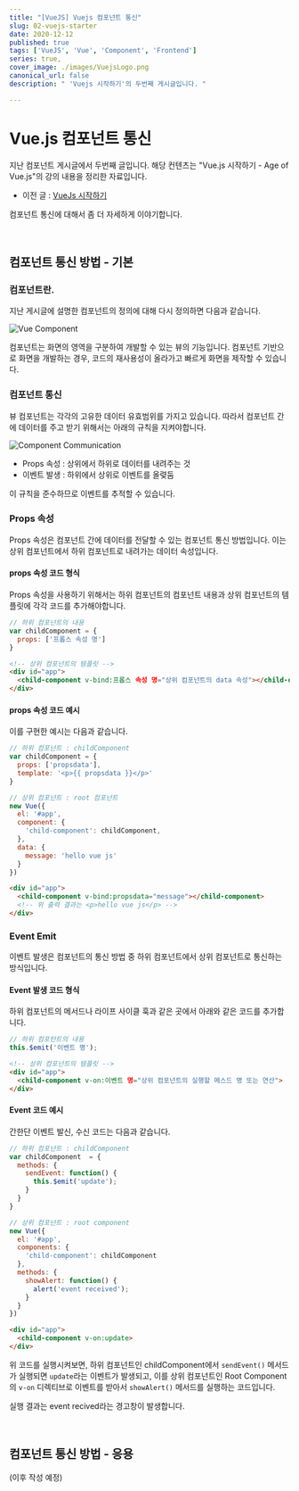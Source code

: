 ```yaml
---
title: "[VueJS] Vuejs 컴포넌트 통신"
slug: 02-vuejs-starter
date: 2020-12-12
published: true
tags: ['VueJS', 'Vue', 'Component', 'Frontend']
series: true,
cover_image: ./images/VuejsLogo.png
canonical_url: false
description: " 'Vuejs 시작하기'의 두번째 게시글입니다. "

---
```


# Vue.js 컴포넌트 통신

지난 컴포넌트 게시글에서 두번째 글입니다. 해당 컨텐츠는 "Vue.js 시작하기 - Age of Vue.js"의 강의 내용을 정리한 자료입니다.

- 이전 글 : [VueJs 시작하기](https://azderica.github.io/01-vuejs-starter/)

컴포넌트 통신에 대해서 좀 더 자세하게 이야기합니다.

<br/>

## 컴포넌트 통신 방법 - 기본

### 컴포넌트란.

지난 게시글에 설명한 컴포넌트의 정의에 대해 다시 정의하면 다음과 같습니다.

![Vue Component](https://user-images.githubusercontent.com/42582516/101981496-ba279900-3cb0-11eb-847a-925ab0532d09.png)

컴포넌트는 화면의 영역을 구분하여 개발할 수 있는 뷰의 기능입니다. 컴포넌트 기반으로 화면을 개발하는 경우, 코드의 재사용성이 올라가고 빠르게 화면을 제작할 수 있습니다.

### 컴포넌트 통신

뷰 컴포넌트는 각각의 고유한 데이터 유효범위를 가지고 있습니다. 따라서 컴포넌트 간에 데이터를 주고 받기 위해서는 아래의 규칙을 지켜야합니다.

![Component Communication](https://user-images.githubusercontent.com/42582516/101981570-489c1a80-3cb1-11eb-8a6a-709cf4f85144.png)

- Props 속성 : 상위에서 하위로 데이터를 내려주는 것
- 이벤트 발생 : 하위에서 상위로 이벤트를 올렺둠

이 규칙을 준수하므로 이벤트를 추적할 수 있습니다.

### Props 속성

Props 속성은 컴포넌트 간에 데이터를 전달할 수 있는 컴포넌트 통신 방법입니다. 이는 상위 컴포넌트에서 하위 컴포넌트로 내려가는 데이터 속성입니다.

#### props 속성 코드 형식

Props 속성을 사용하기 위해서는 하위 컴포넌트의 컴포넌트 내용과 상위 컴포넌트의 템플릿에 각각 코드를 추가해야합니다.

```js
// 하위 컴포넌트의 내용
var childComponent = {
  props: ['프롭스 속성 명']
}
```

```html
<!-- 상위 컴포넌트의 템플릿 -->
<div id="app">
  <child-component v-bind:프롭스 속성 명="상위 컴포넌트의 data 속성"></child-component>
</div>
```

#### props 속성 코드 예시

이를 구현한 예시는 다음과 같습니다.

```js
// 하위 컴포넌트 : childComponent
var childComponent = {
  props: ['propsdata'],
  template: '<p>{{ propsdata }}</p>'
}

// 상위 컴포넌트 : root 컴포넌트
new Vue({
  el: '#app',
  component: {
    'child-component': childComponent,
  },
  data: {
    message: 'hello vue js'
  }
})

```

```html
<div id="app">
  <child-component v-bind:propsdata="message"></child-component>
  <!-- 위 출력 결과는 <p>hello vue js</p> -->
</div>

```


### Event Emit

이벤트 발생은 컴포넌트의 통신 방법 중 하위 컴포넌트에서 상위 컴포넌트로 통신하는 방식입니다.

#### Event 발생 코드 형식

하위 컴포넌트의 메서드나 라이프 사이클 훅과 같은 곳에서 아래와 같은 코드를 추가합니다.

```js
// 하위 컴포턴트의 내용
this.$emit('이벤트 명');
```

```html
<!-- 상위 컴포넌트의 템플릿 -->
<div id="app">
  <child-component v-on:이벤트 명="상위 컴포넌트의 실행할 메스드 명 또는 연산">
</div>

```

#### Event 코드 예시

간한단 이벤트 발신, 수신 코드는 다음과 같습니다.

```js
// 하위 컴포넌트 : childComponent
var childComponent  = {
  methods: {
    sendEvent: function() {
      this.$emit('update');
    }
  }
}

// 상위 컴포넌트 : root component
new Vue({
  el: '#app',
  components: {
    'child-component': childComponent
  },
  methods: {
    showAlert: function() {
      alert('event received');
    }
  }
})
```

```html
<div id="app">
  <child-component v-on:update>
</div>

```

위 코드를 실행시켜보면, 하위 컴포넌트인 childComponent에서 `sendEvent()` 메서드가 실행되면 `update`라는 이벤트가 발생되고, 이를 상위 컴포넌트인 Root Component의 `v-on` 디렉티브로 이벤트를 받아서 `showAlert()` 메서드를 실행하는 코드입니다.

실행 결과는 event recived라는 경고창이 발생합니다.

<br/>

## 컴포넌트 통신 방법 - 응용

(이후 작성 예정)